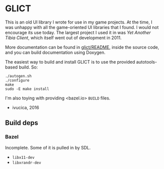 # GLICT

This is an old UI library I wrote for use in my game projects. At the
time, I was unhappy with all the game-oriented UI libraries that I found.
I would not encourage its use today. The largest project I used it in
was *Yet Another Tibia Client*, which itself went out of development in
2011.

More documentation can be found in [glict/README](glict/README), inside the
source code, and you can build documentation using Doxygen.

The easiest way to build and install GLICT is to use the provided
autotools-based build. So:

    ./autogen.sh
    ./configure
    make
    sudo -E make install

I'm also toying with providing <bazel.io> `BUILD` files.

- ivucica, 2016

## Build deps

### Bazel

Incomplete. Some of it is pulled in by SDL.

* `libx11-dev`
* `libxrandr-dev`
